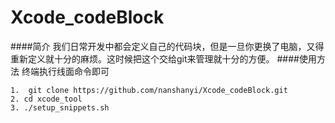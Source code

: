 # Xcode_codeBlock
####简介
    我们日常开发中都会定义自己的代码块，但是一旦你更换了电脑，又得重新定义就十分的麻烦。这时候把这个交给git来管理就十分的方便。
####使用方法
    终端执行线面命令即可
```
1.  git clone https://github.com/nanshanyi/Xcode_codeBlock.git
2. cd xcode_tool
3. ./setup_snippets.sh
```
